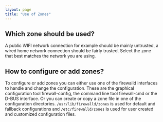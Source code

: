```yaml
---
layout: page
title: "Use of Zones"
---
```


## Which zone should be used?

A public WIFI network connection for example should be mainly untrusted, a wired home network connection should be fairly trusted. Select the zone that best matches the network you are using.

## How to configure or add zones?

To configure or add zones you can either use one of the firewalld interfaces to handle and change the configuration. These are the graphical configuration tool firewall-config, the command line tool firewall-cmd or the D-BUS interface. Or you can create or copy a zone file in one of the configuration directories. `/usr/lib/firewalld/zones` is used for default and fallback configurations and `/etc/firewalld/zones` is used for user created and customized configuration files.
